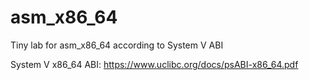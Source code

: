 # asm_x86_64
Tiny lab for asm_x86_64 according to System V ABI

System V x86_64 ABI: https://www.uclibc.org/docs/psABI-x86_64.pdf

